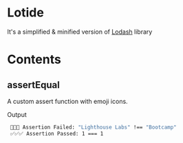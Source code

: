# Lotide
It's a simplified & minified version of [Lodash](https://github.com/lodash/lodash) library 

# Contents
## assertEqual
 A custom assert function with emoji icons.

Output
 ```bash
  🛑🛑🛑 Assertion Failed: "Lighthouse Labs" !== "Bootcamp"
  ✅✅✅ Assertion Passed: 1 === 1
 ```
